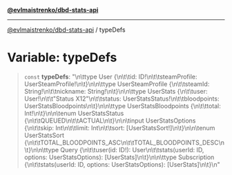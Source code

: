 [**@evlmaistrenko/dbd-stats-api**](../README.md)

---

[@evlmaistrenko/dbd-stats-api](../README.md) / typeDefs

# Variable: typeDefs

> `const` **typeDefs**: "\n\ttype User \{\n\t\tid: ID!\n\t\tsteamProfile: UserSteamProfile!\n\t\}\n\n\ttype UserSteamProfile \{\n\t\tsteamId: String!\n\t\tnickname: String!\n\t\}\n\n\ttype UserStats \{\n\t\tuser: User!\n\t\t\"Status X12\"\n\t\tstatus: UserStatsStatus!\n\t\tbloodpoints: UserStatsBloodpoints\n\t\}\n\n\ttype UserStatsBloodpoints \{\n\t\ttotal: Int!\n\t\}\n\n\tenum UserStatsStatus \{\n\t\tQUEUED\n\t\tACTUAL\n\t\}\n\n\tinput UserStatsOptions \{\n\t\tskip: Int\n\t\tlimit: Int\n\t\tsort: \[UserStatsSort!\]\n\t\}\n\n\tenum UserStatsSort \{\n\t\tTOTAL_BLOODPOINTS_ASC\n\t\tTOTAL_BLOODPOINTS_DESC\n\t\}\n\n\ttype Query \{\n\t\tuser(id: ID!): User\n\t\tstats(userId: ID, options: UserStatsOptions): \[UserStats\]\n\t\}\n\n\ttype Subscription \{\n\t\tstats(userId: ID, options: UserStatsOptions): \[UserStats\]\n\t\}\n"
